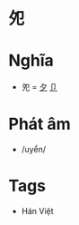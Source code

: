 # 夗

# Nghĩa
* 夗 = [夕](夕.md) [卩](卩.md)

# Phát âm
* /uyển/

# Tags
* Hán Việt

<script>window.HANZI_FIELD='夗';</script>
